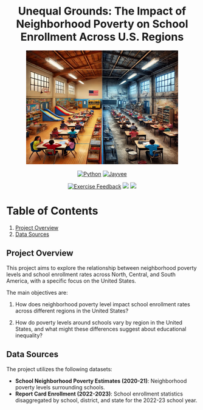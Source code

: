 <div align="center">
  <h1>Unequal Grounds: The Impact of Neighborhood Poverty on School Enrollment Across U.S. Regions</h1>
  <img src="project/Images/school.webp" width="400" height="300" alt="Project Logo">
</div>


<div align="center">

[![Python](https://img.shields.io/badge/python-3.11.9-blue.svg)](https://www.python.org/downloads/release/python-3119/)
[![Jayvee](https://img.shields.io/badge/jayvee-0.6.3-blue.svg)](https://pypi.org/project/jayvee/0.6.3/)

[![Exercise Feedback](https://github.com/maazk9119/Data-Engineering-Pipeline/actions/workflows/exercise-feedback.yml/badge.svg)](https://github.com/maazk9119/Data-Engineering-Pipeline/actions/workflows/exercise-feedback.yml)
![](https://byob.yarr.is/maazk9119/Data_Engineering_Pipeline/score_ex1) ![](https://byob.yarr.is/maazk9119/Data_Engineering_Pipeline/score_ex2)
</div>

# Table of Contents

1. [Project Overview](#project-overview)
2. [Data Sources](#data-sources)


## Project Overview
This project aims to explore the relationship between neighborhood poverty levels and school enrollment rates across North, Central, and South America, with a specific focus on the United States.

The main objectives are:
1. How does neighborhood poverty level impact school enrollment rates across different regions in the United States?

2. How do poverty levels around schools vary by region in the United States, and what might these differences suggest about educational inequality?

## Data Sources
The project utilizes the following datasets:
- **School Neighborhood Poverty Estimates (2020-21)**: Neighborhood poverty levels surrounding schools.
- **Report Card Enrollment (2022-2023)**: School enrollment statistics disaggregated by school, district, and state for the 2022-23 school year.
